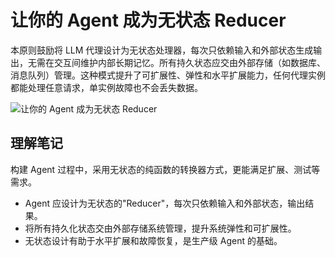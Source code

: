 # 让你的 Agent 成为无状态 Reducer

本原则鼓励将 LLM 代理设计为无状态处理器，每次只依赖输入和外部状态生成输出，无需在交互间维护内部长期记忆。所有持久状态应交由外部存储（如数据库、消息队列）管理。这种模式提升了可扩展性、弹性和水平扩展能力，任何代理实例都能处理任意请求，单实例故障也不会丢失数据。

![让你的 Agent 成为无状态 Reducer](https://apframework.com/static/images/2025-07-08-12-Factor-Agents/image%2012.png)

## **理解笔记**

构建 Agent 过程中，采用无状态的纯函数的转换器方式，更能满足扩展、测试等需求。

- Agent 应设计为无状态的"Reducer"，每次只依赖输入和外部状态，输出结果。
- 将所有持久化状态交由外部存储系统管理，提升系统弹性和可扩展性。
- 无状态设计有助于水平扩展和故障恢复，是生产级 Agent 的基础。

